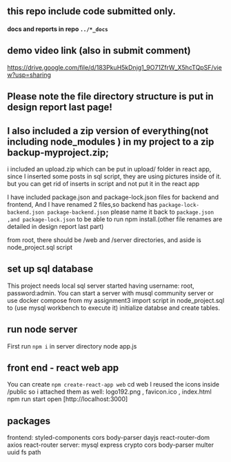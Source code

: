 ## this repo include code submitted only.
#### docs and reports in repo `../*_docs`

## demo video link (also in submit comment)
https://drive.google.com/file/d/183PkuH5kDnjg1_9O71ZfrW_X5hcTQpSF/view?usp=sharing

## Please note the file directory structure is put in design report last page!

## I also included a zip version of everything(not including node_modules ) in my project to a zip backup-myproject.zip;
 i included an upload.zip which can be put in upload/ folder in react app, since I inserted some posts in sql script, they are using pictures inside of it. but you can get rid of inserts in script and not put it in the react app

I have included package.json and package-lock.json files for backend and frontend,
And  I have renamed 2 files,so backend has `package-lock-backend.json package-backend.json`
please name it back to `package.json ,and package-lock.json` to be able to run npm install.(other file renames are detailed in design report last part)

from root, there should be /web and /server directories, and aside is node_project.sql script 

## set up sql database
This project needs local sql server started having username: root, password:admin. You can start a server with musql community server or use docker compose from my assignment3
import script in node_project.sql to (use mysql workbench to execute it) initialize databse and create tables.

## run node server
First run `npm i` in server directory
node app.js

## front end - react web app
You can create `npm create-react-app web`
cd web
<move my files into directory like in design report >
I reused the icons inside /public so i attached them as well: logo192.png , favicon.ico , index.html
npm run start
open [http://localhost:3000]

## packages
frontend:
styled-components cors body-parser dayjs react-router-dom axios react-router 
server:
mysql express crypto cors body-parser multer uuid fs path
